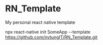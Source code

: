 # RN_Template
My personal react native template

npx react-native init SomeApp --template https://github.com/nvtungIT/RN_Template.git 

